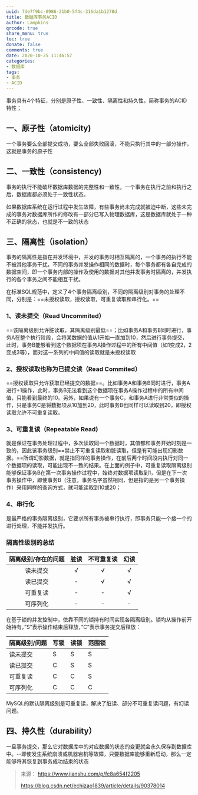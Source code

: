 ```yaml
---
uuid: 7de7f9bc-0986-21b0-5f4c-316da1b1278d
title: 数据库事务ACID
author: Lampkins
qrcode: true
share_menu: true
toc: true
donate: false
comments: true
date: 2020-10-25 11:46:57
categories:
- 数据库
tags:
- 事务
- ACID
---
```


事务具有4个特征，分别是原子性、一致性、隔离性和持久性，简称事务的ACID特性；

## 一、原子性（atomicity)

一个事务要么全部提交成功，要么全部失败回滚，不能只执行其中的一部分操作，这就是事务的原子性

## 二、一致性（consistency)

事务的执行不能破坏数据库数据的完整性和一致性，一个事务在执行之前和执行之后，数据库都必须处于一致性状态。

如果数据库系统在运行过程中发生故障，有些事务尚未完成就被迫中断，这些未完成的事务对数据库所作的修改有一部分已写入物理数据库，这是数据库就处于一种不正确的状态，也就是不一致的状态

## 三、隔离性（isolation）

事务的隔离性是指在并发环境中，并发的事务时相互隔离的，一个事务的执行不能不被其他事务干扰。不同的事务并发操作相同的数据时，每个事务都有各自完成的数据空间，即一个事务内部的操作及使用的数据对其他并发事务时隔离的，并发执行的各个事务之间不能相互干扰。

在标准SQL规范中，定义了4个事务隔离级别，不同的隔离级别对事务的处理不同，分别是：==未授权读取，授权读取，可重复读取和串行化。==

### 1、读未提交（Read Uncommited）

==该隔离级别允许脏读取，其隔离级别最低==；比如事务A和事务B同时进行，事务A在整个执行阶段，会将某数据的值从1开始一直加到10，然后进行事务提交，此时，事务B能够看到这个数据项在事务A操作过程中的所有中间值（如1变成2，2变成3等），而对这一系列的中间值的读取就是未授权读取

### 2、授权读取也称为已提交读（Read Commited）

==授权读取只允许获取已经提交的数据==。比如事务A和事务B同时进行，事务A进行+1操作，此时，事务B无法看到这个数据项在事务A操作过程中的所有中间值，只能看到最终的10。另外，如果说有一个事务C，和事务A进行非常类似的操作，只是事务C是将数据项从10加到20，此时事务B也同样可以读取到20，即授权读取允许不可重复读取。

### 3、可重复读（Repeatable Read)

就是保证在事务处理过程中，多次读取同一个数据时，其值都和事务开始时刻是一致的，因此该事务级别==禁止不可重复读取和脏读取，但是有可能出现幻影数据。==所谓幻影数据，就是指同样的事务操作，在前后两个时间段内执行对同一个数据项的读取，可能出现不一致的结果。在上面的例子中，可重复读取隔离级别能够保证事务B在第一次事务操作过程中，始终对数据项读取到1，但是在下一次事务操作中，即使事务B（注意，事务名字虽然相同，但是指的是另一个事务操作）采用同样的查询方式，就可能读取到10或20；

### 4、串行化

是最严格的事务隔离级别，它要求所有事务被串行执行，即事务只能一个接一个的进行处理，不能并发执行。

### 隔离性级别的总结

| 隔离级别/存在的问题 | 脏读 | 不可重复读 | 幻读 |
| :-----------------: | :--: | :--------: | :--: |
|      读未提交       |  √   |     √      |  √   |
|      读已提交       |  -   |     √      |  √   |
|      可重复读       |  -   |     -      |  √   |
|      可序列化       |  -   |     -      |  -   |

在基于锁的并发控制中，依靠不同的锁持有时间实现各隔离级别。锁均从操作前开始持有，”S”表示操作结束后释放，”C”表示事务提交后释放：

| 隔离级别/问题 | 写锁 | 读锁 | 范围锁 |
| :------------ | :--- | :--- | :----- |
| 读未提交      | S    | S    | S      |
| 读已提交      | C    | S    | S      |
| 可重复读      | C    | C    | S      |
| 可序列化      | C    | C    | C      |

MySQL的默认隔离级别是可重复读，解决了脏读、部分不可重复读问题，有幻读问题。

## 四、持久性（durability）

一旦事务提交，那么它对数据库中的对应数据的状态的变更就会永久保存到数据库中。--即使发生系统崩溃或机器宕机等故障，只要数据库能够重新启动，那么一定能够将其恢复到事务成功结束的状态



> 来源：
> https://www.jianshu.com/p/fc8a654f2205
>
> https://blog.csdn.net/echizao1839/article/details/90378014